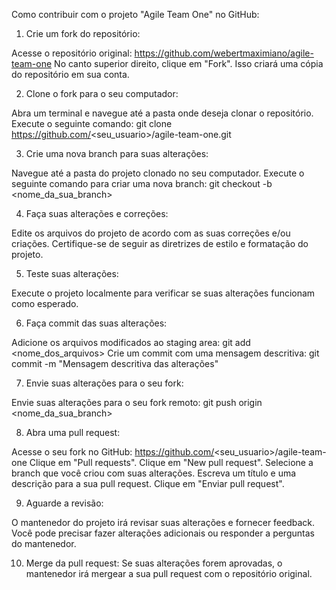 Como contribuir com o projeto "Agile Team One" no GitHub:
1. Crie um fork do repositório:

Acesse o repositório original: https://github.com/webertmaximiano/agile-team-one
No canto superior direito, clique em "Fork".
Isso criará uma cópia do repositório em sua conta.

2. Clone o fork para o seu computador:

Abra um terminal e navegue até a pasta onde deseja clonar o repositório.
Execute o seguinte comando:
git clone https://github.com/<seu_usuario>/agile-team-one.git

3. Crie uma nova branch para suas alterações:

Navegue até a pasta do projeto clonado no seu computador.
Execute o seguinte comando para criar uma nova branch:
git checkout -b <nome_da_sua_branch>

4. Faça suas alterações e correções:

Edite os arquivos do projeto de acordo com as suas correções e/ou criações.
Certifique-se de seguir as diretrizes de estilo e formatação do projeto.

5. Teste suas alterações:

Execute o projeto localmente para verificar se suas alterações funcionam como esperado.

6. Faça commit das suas alterações:

Adicione os arquivos modificados ao staging area:
git add <nome_dos_arquivos>
Crie um commit com uma mensagem descritiva:
git commit -m "Mensagem descritiva das alterações"

7. Envie suas alterações para o seu fork:

Envie suas alterações para o seu fork remoto:
git push origin <nome_da_sua_branch>

8. Abra uma pull request:

Acesse o seu fork no GitHub: https://github.com/<seu_usuario>/agile-team-one
Clique em "Pull requests".
Clique em "New pull request".
Selecione a branch que você criou com suas alterações.
Escreva um título e uma descrição para a sua pull request.
Clique em "Enviar pull request".

9. Aguarde a revisão:

O mantenedor do projeto irá revisar suas alterações e fornecer feedback.
Você pode precisar fazer alterações adicionais ou responder a perguntas do mantenedor.

10. Merge da pull request:
Se suas alterações forem aprovadas, o mantenedor irá mergear a sua pull request com o repositório original.

